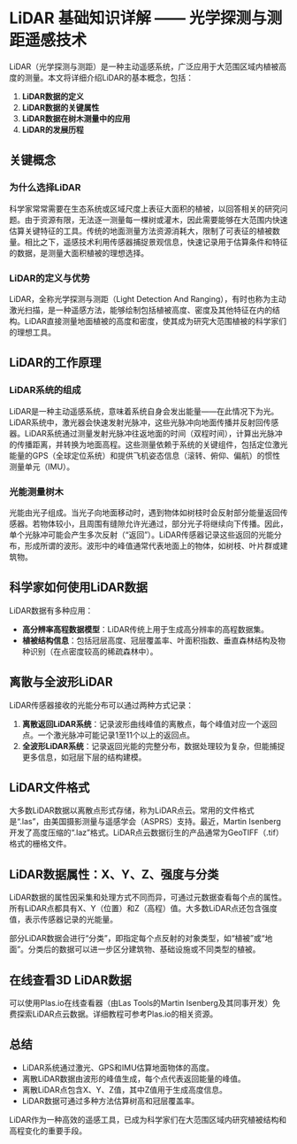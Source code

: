 # LiDAR 基础知识详解 —— 光学探测与测距遥感技术

LiDAR（光学探测与测距）是一种主动遥感系统，广泛应用于大范围区域内植被高度的测量。本文将详细介绍LiDAR的基本概念，包括：

1. **LiDAR数据的定义**
2. **LiDAR数据的关键属性**
3. **LiDAR数据在树木测量中的应用**
4. **LiDAR的发展历程**

## 关键概念

### 为什么选择LiDAR

科学家常常需要在生态系统或区域尺度上表征大面积的植被，以回答相关的研究问题。由于资源有限，无法逐一测量每一棵树或灌木，因此需要能够在大范围内快速估算关键特征的工具。传统的地面测量方法资源消耗大，限制了可表征的植被数量。相比之下，遥感技术利用传感器捕捉景观信息，快速记录用于估算条件和特征的数据，是测量大面积植被的理想选择。

### LiDAR的定义与优势

LiDAR，全称光学探测与测距（Light Detection And Ranging），有时也称为主动激光扫描，是一种遥感方法，能够绘制包括植被高度、密度及其他特征在内的结构。LiDAR直接测量地面植被的高度和密度，使其成为研究大范围植被的科学家们的理想工具。

## LiDAR的工作原理

### LiDAR系统的组成

LiDAR是一种主动遥感系统，意味着系统自身会发出能量——在此情况下为光。LiDAR系统中，激光器会快速发射光脉冲，这些光脉冲向地面传播并反射回传感器。LiDAR系统通过测量发射光脉冲往返地面的时间（双程时间），计算出光脉冲的传播距离，并转换为地面高程。这些测量依赖于系统的关键组件，包括定位激光能量的GPS（全球定位系统）和提供飞机姿态信息（滚转、俯仰、偏航）的惯性测量单元（IMU）。

### 光能测量树木

光能由光子组成。当光子向地面移动时，遇到物体如树枝时会反射部分能量返回传感器。若物体较小，且周围有缝隙允许光通过，部分光子将继续向下传播。因此，单个光脉冲可能会产生多次反射（“返回”）。LiDAR传感器记录这些返回的光能分布，形成所谓的波形。波形中的峰值通常代表地面上的物体，如树枝、叶片群或建筑物。

## 科学家如何使用LiDAR数据

LiDAR数据有多种应用：

- **高分辨率高程数据模型**：LiDAR传统上用于生成高分辨率的高程数据集。
- **植被结构信息**：包括冠层高度、冠层覆盖率、叶面积指数、垂直森林结构及物种识别（在点密度较高的稀疏森林中）。

## 离散与全波形LiDAR

LiDAR传感器接收的光能分布可以通过两种方式记录：

1. **离散返回LiDAR系统**：记录波形曲线峰值的离散点，每个峰值对应一个返回点。一个激光脉冲可能记录1至11个以上的返回点。
2. **全波形LiDAR系统**：记录返回光能的完整分布，数据处理较为复杂，但能捕捉更多信息，如冠层下层的结构建模。

## LiDAR文件格式

大多数LiDAR数据以离散点形式存储，称为LiDAR点云。常用的文件格式是“.las”，由美国摄影测量与遥感学会（ASPRS）支持。最近，Martin Isenberg开发了高度压缩的“.laz”格式。LiDAR点云数据衍生的产品通常为GeoTIFF（.tif）格式的栅格文件。

## LiDAR数据属性：X、Y、Z、强度与分类

LiDAR数据的属性因采集和处理方式不同而异，可通过元数据查看每个点的属性。所有LiDAR点都具有X、Y（位置）和Z（高程）值。大多数LiDAR点还包含强度值，表示传感器记录的光能量。

部分LiDAR数据会进行“分类”，即指定每个点反射的对象类型，如“植被”或“地面”。分类后的数据可以进一步区分建筑物、基础设施或不同类型的植被。

## 在线查看3D LiDAR数据

可以使用Plas.io在线查看器（由Las Tools的Martin Isenberg及其同事开发）免费探索LiDAR点云数据。详细教程可参考Plas.io的相关资源。

## 总结

- LiDAR系统通过激光、GPS和IMU估算地面物体的高度。
- 离散LiDAR数据由波形的峰值生成，每个点代表返回能量的峰值。
- 离散LiDAR点包含X、Y、Z值，其中Z值用于生成高度信息。
- LiDAR数据可通过多种方法估算树高和冠层覆盖率。

LiDAR作为一种高效的遥感工具，已成为科学家们在大范围区域内研究植被结构和高程变化的重要手段。